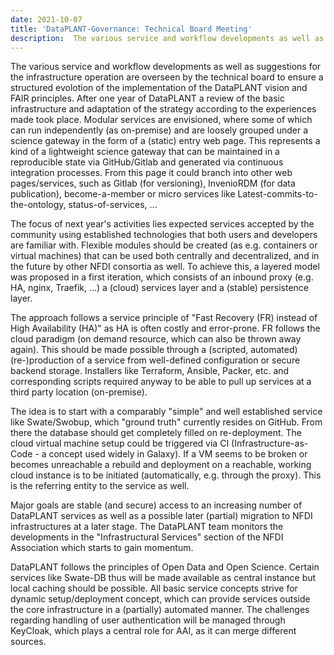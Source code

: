 ```yaml
---
date: 2021-10-07
title: 'DataPLANT-Governance: Technical Board Meeting'
description:  The various service and workflow developments as well as suggestions for the infrastructure operation are overseen by the technical board to ensure a structured evolotion of the implementation of the DataPLANT vision and FAIR principles. After one year of DataPLANT a review of the basic infrastructure and adaptation of the strategy according to the experiences made took place. Modular services are envisioned, ...
---
```

The various service and workflow developments as well as suggestions for the infrastructure operation are overseen by the technical board to
ensure a structured evolotion of the implementation of the DataPLANT vision and FAIR principles. After one year of DataPLANT a review of the
basic infrastructure and adaptation of the strategy according to the experiences made took place. Modular services are envisioned, where some
of which can run independently (as on-premise) and are loosely grouped under a science gateway in the form of a (static) entry web page. This
represents a kind of a lightweight science gateway that can be maintained in a reproducible state via GitHub/Gitlab and generated via
continuous integration processes. From this page it could branch into other web pages/services, such as Gitlab (for versioning), InvenioRDM
(for data publication), become-a-member or micro services like Latest-commits-to-the-ontology, status-of-services, ...

The focus of next year's activities lies expected services accepted by the community using established technologies that both users and
developers are familiar with. Flexible modules should be created (as e.g. containers or virtual machines) that can be used both centrally and
decentralized, and in the future by other NFDI consortia as well. To achieve this, a layered model was proposed in a first iteration, which
consists of an inbound proxy (e.g. HA, nginx, Traefik, ...) a (cloud) services layer and a (stable) persistence layer.

The approach follows a service principle of "Fast Recovery (FR) instead of High Availability (HA)" as HA is often costly and error-prone. FR
follows the cloud paradigm (on demand resource, which can also be thrown away again). This should be made possible through a (scripted,
automated) (re-)production of a service from well-defined configuration or secure backend storage. Installers like Terraform, Ansible, Packer,
etc. and corresponding scripts required anyway to be able to pull up services at a third party location (on-premise).

The idea is to start with a comparably "simple" and well established service like Swate/Swobup, which "ground truth" currently resides on
GitHub. From there the database should get completely filled on re-deployment. The cloud virtual machine setup could be triggered via CI
(Infrastructure-as-Code - a concept used widely in Galaxy). If a VM seems to be broken or becomes unreachable a rebuild and deployment on a
reachable, working cloud instance is to be initiated (automatically, e.g. through the proxy). This is the referring entity to the service as
well.

Major goals are stable (and secure) access to an increasing number of DataPLANT services as well as a possible later (partial) migration to
NFDI infrastructures at a later stage. The DataPLANT team monitors the developments in the "Infrastructural Services" section of the NFDI
Association which starts to gain momentum.

DataPLANT follows the principles of Open Data and Open Science. Certain services like Swate-DB thus will be made available as central instance
but local caching should be possible. All basic service concepts strive for dynamic setup/deployment concept, which can provide services outside
the core infrastructure in a (partially) automated manner. The challenges regarding handling of user authentication will be managed
through KeyCloak, which plays a central role for AAI, as it can merge different sources.